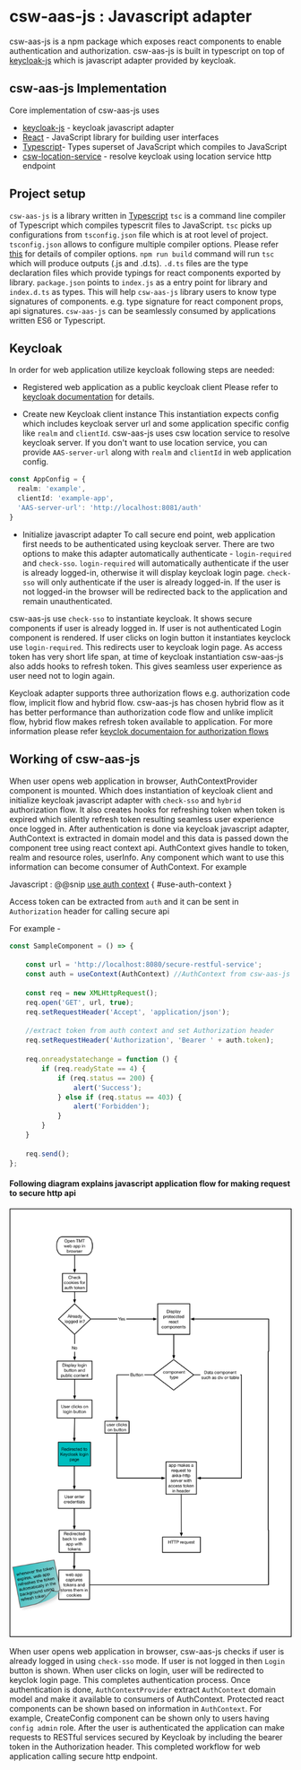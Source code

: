 # csw-aas-js : Javascript adapter

csw-aas-js is a npm package which exposes react components to enable authentication and authorization.
csw-aas-js is built in typescript on top of [keycloak-js]
which is javascript adapter provided by keycloak.

## csw-aas-js Implementation

Core implementation of csw-aas-js uses

- [keycloak-js] - keycloak javascript adapter
- [React](https://reactjs.org/) - JavaScript library for building user interfaces
- [Typescript]- Types superset of JavaScript which compiles to JavaScript
- [csw-location-service](csw:services/location) - resolve keycloak using location service http endpoint

## Project setup

`csw-aas-js` is a library written in [Typescript] `tsc` is a command line compiler of
Typescript which compiles typescrit files to JavaScript. `tsc` picks up configurations from `tsconfig.json` file which
is at root level of project. `tsconfig.json` allows to configure multiple compiler options. Please refer
[this](https://www.typescriptlang.org/docs/handbook/compiler-options.html) for details of compiler options.
`npm run build` command will run `tsc` which will produce outputs (.js and .d.ts). `.d.ts` files are the type declaration files
which provide typings for react components exported by library. `package.json` points to `index.js` as a entry point for library
and `index.d.ts` as types. This will help `csw-aas-js` library users to know type signatures of components. e.g. type
signature for react component props, api signatures. `csw-aas-js` can be seamlessly consumed by applications written ES6
or Typescript.

## Keycloak

In order for web application utilize keycloak following steps are needed:

- Registered web application as a public keycloak client
Please refer to [keycloak documentation](https://www.keycloak.org/docs/latest/getting_started/index.html)
for details.

- Create new Keycloak client instance
This instantiation expects config which includes keycloak server url and some application
specific config like `realm` and `clientId`. csw-aas-js uses csw location service to resolve keycloak server. If you
don't want to use location service, you can provide `AAS-server-url` along with `realm` and `clientId` in web application config.

```typescript
const AppConfig = {
  realm: 'example',
  clientId: 'example-app',
  'AAS-server-url': 'http://localhost:8081/auth'
}
```
- Initialize javascript adapter
To call secure end point, web application first needs to be authenticated using keycloak server. There are two options to make this adapter automatically authenticate - `login-required` and `check-sso`.
`login-required` will automatically authenticate if the user is already logged-in, otherwise it will display keycloak login page.
`check-sso` will only authenticate if the user is already logged-in. If the user is not logged-in the browser will be redirected back to
the application and remain unauthenticated.

csw-aas-js use `check-sso` to instantiate keycloak. It shows secure components if user is already logged in.
If user is not authenticated Login component is rendered. If user clicks on login button it instantiates keyclock use `login-required`. This redirects
user to keycloak login page. As access token has very short life span, at time of keycloak instantiation csw-aas-js also adds hooks to refresh
token. This gives seamless user experience as user need not to login again.

Keycloak adapter supports three authorization flows e.g. authorization code flow, implicit flow and hybrid flow.
csw-aas-js has chosen hybrid flow as it has better performance than authorization code flow and unlike implicit flow,
hybrid flow makes refresh token available to application. For more information please refer [keyclok documentaion for authorization flows](https://www.keycloak.org/docs/latest/securing_apps/index.html#_javascript_implicit_flow)

## Working of csw-aas-js

When user opens web application in browser, AuthContextProvider component is mounted. Which does instantiation of keycloak
client and initialize keycloak javascript adapter with `check-sso` and `hybrid` authorization flow. It also creates hooks for refreshing token when
token is expired which silently refresh token resulting seamless user experience once logged in. After authentication is done via
keycloak javascript adapter, AuthContext is extracted in domain model and this data is passed down the component tree using
react context api. AuthContext gives handle to token, realm and resource roles, userInfo. Any component which want to use
this information can become consumer of AuthContext. For example

Javascript
:   @@snip [use auth context](../../../../csw-aas-js-examples/config-app/src/components/CreateConfig.jsx) { #use-auth-context }

Access token can be extracted from `auth` and it can be sent in `Authorization` header for calling secure api

For example -

```typescript
const SampleComponent = () => {

    const url = 'http://localhost:8080/secure-restful-service';
    const auth = useContext(AuthContext) //AuthContext from csw-aas-js

    const req = new XMLHttpRequest();
    req.open('GET', url, true);
    req.setRequestHeader('Accept', 'application/json');

    //extract token from auth context and set Authorization header
    req.setRequestHeader('Authorization', 'Bearer ' + auth.token);

    req.onreadystatechange = function () {
        if (req.readyState == 4) {
            if (req.status == 200) {
                alert('Success');
            } else if (req.status == 403) {
                alert('Forbidden');
            }
        }
    }

    req.send();
};
```

#### Following diagram explains javascript application flow for making request to secure http api

![javascript-app-flow](javascript-app-workflow.png)

When user opens web application in browser, csw-aas-js checks if user is already logged in using `check-sso` mode. If user is
not logged in then `Login` button is shown. When user clicks on login, user will be redirected to keyclok login page.
This completes authentication process. Once authentication is done, `AuthContextProvider` extract `AuthContext` domain model and
make it available to consumers of AuthContext. Protected react components can be shown based on information in `AuthContext`.
For example, CreateConfig component can be shown only to users having `config admin` role. After the user is authenticated
the application can make requests to RESTful services secured by Keycloak by including the bearer token in the Authorization header.
This completed workflow for web application calling secure http endpoint.

[Typescript]:https://www.typescriptlang.org/
[Keycloak-js]:https://www.keycloak.org/docs/latest/securing_apps/index.html#_javascript_adapter
